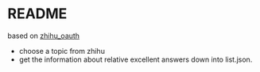 # README

based on [zhihu_oauth](https://github.com/7sDream/zhihu-oauth)

- choose a topic from zhihu
- get the information about relative excellent answers down into list.json.
